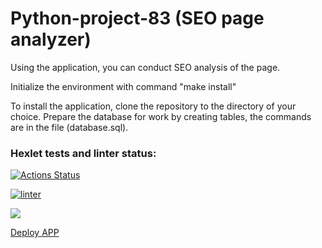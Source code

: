# Python-project-83 (SEO page analyzer)

Using the application, you can conduct SEO analysis of the page.

Initialize the environment with command "make install"

To install the application, clone the repository to the directory of your choice. Prepare the database for work by creating tables, the commands are in the file (database.sql).

### Hexlet tests and linter status:
[![Actions Status](https://github.com/WeibHai/python-project-83/workflows/hexlet-check/badge.svg)](https://github.com/WeibHai/python-project-83/actions)

[![linter](https://github.com/WeibHai/python-project-83/actions/workflows/lint.yml/badge.svg)](https://github.com/WeibHai/python-project-83/actions/workflows/lint.yml)

<a href="https://codeclimate.com/github/WeibHai/python-project-83/maintainability"><img src="https://api.codeclimate.com/v1/badges/2c56adae486da2256747/maintainability" /></a>

[Deploy APP](https://python-project-83-production-0301.up.railway.app/)
